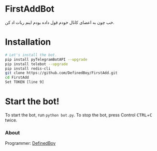 # FirstAddBot

خب چون به اعضای کانال خودم قول داده بودم اینم ربات اد کن.

# Installation

```sh
# Let's install the bot.
pip install pyTelegramBotAPI --upgrade
pip install telebot --upgrade
pip install redis-cli
git clone https://github.com/DefinedBoy/FirstAdd.git
cd FirstAdd
Set TOKEN [line 9]
```
# Start the bot!

To start the bot, run `python bot.py`. To stop the bot, press Control <kbd>CTRL</kbd>+<kbd>C</kbd> twice.

### About

Programmer: [DefinedBoy](https://t.me/DefinedBoy)
